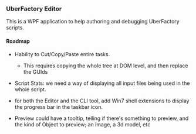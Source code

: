 ﻿### UberFactory Editor

This is a WPF application to help authoring and debugging UberFactory scripts.


#### Roadmap

- Hability to Cut/Copy/Paste entire tasks.
  - This requires copying the whole tree at DOM level, and then replace the GUIds

- Script Stats: we need a way of displaying all input files being used in the whole script.

- for both the Editor and the CLI tool, add Win7 shell extensions to display the progress bar in the taskbar icon.

- Preview could have a tooltip, telling if there's something to preview, and the kind of Object to preview; an image, a 3d model, etc